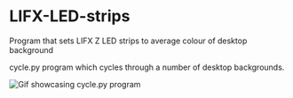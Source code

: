 # LIFX-LED-strips
Program that sets LIFX Z LED strips to average colour of desktop background

cycle.py program which cycles through a number of desktop backgrounds.

![Gif showcasing cycle.py program](https://media.giphy.com/media/LD7Rh4BD7MltAYeW8W/giphy-downsized-large.gif)